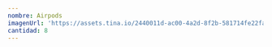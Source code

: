 ```yaml
---
nombre: Airpods
imagenUrl: 'https://assets.tina.io/2440011d-ac00-4a2d-8f2b-581714fe22fa/airpods.jpg'
cantidad: 8
---
```


